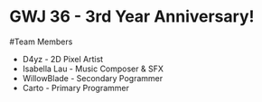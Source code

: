 # GWJ 36 - 3rd Year Anniversary!

#Team Members
* D4yz         - 2D Pixel Artist
* Isabella Lau - Music Composer & SFX
* WillowBlade  - Secondary Pogrammer
* Carto        - Primary Programmer
